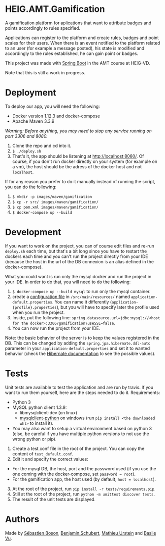 # HEIG.AMT.Gamification

A gamification platform for aplications that want to attribute badges and points accordingly to rules specified. 

Applications can register to the platform and create rules, badges and point scales for their users. When there is an event notified to the platform related to an user (for example a message posted), his state is modified and accordingly to the rules established, he can gain point or badges.

This project was made with [Spring Boot](https://projects.spring.io/spring-boot/) in the AMT course at HEIG-VD. 

Note that this is still a work in progress.

# Deployment

To deploy our app, you will need the following:
- Docker version 1.12.3 and docker-compose
- Apache Maven 3.3.9

*Warning: Before anything, you may need to stop any service running on port 3306 and 8080.*

1. Clone the repo and cd into it.
2. `$ ./deploy.sh`
3. That's it, the app should be listening at [http://localhost:8080/](http://localhost:8080/). Of course, 
if you don't run docker directly on your system (for example on a vm), the host should be the adress of the docker host and not `localhost`.

If for any reason you prefer to do it manually instead of running the script, you can do the following:

1. `$ mkdir -p images/maven/gamification`
2. `$ cp -r src/ images/maven/gamification/`
3. `$ cp pom.xml images/maven/gamification/`
4. `$ docker-compose up --build`

# Development

If you want to work on the project, you can of course edit files and re-run `deploy.sh` each time, but 
that's a bit long since you have to restart the dockers each time and you can't run the project directly 
from your IDE (because the host in the url of the DB connexion is an alias defined in the docker-compose).

What you could want is run only the mysql docker and run the project in your IDE. In order to do that, 
you will need to do the following:

1. `$ docker-compose up --build mysql` to run only the mysql container.
2. create a [configuration file](http://docs.spring.io/spring-boot/docs/current/reference/html/boot-features-external-config.html#boot-features-external-config-profile-specific-properties)
in `/src/main/resources/` named `application-default.properties`. You can name it differently (`application-{profile}.properties`),
but you will have to specify later the profile used when you run the project.
3. Inside, put the following line: `spring.datasource.url=jdbc:mysql://<host for the docker>:3306/gamification?useSSL=false`.
4. You can now run the project from your IDE.

Note: the basic behavior of the server is to keep the values registered in the DB. This can be changed by 
adding the `spring.jpa.hibernate.ddl-auto` parameter in your `application-default.properties` and set it
to wanted behavior (check the [Hibernate documentation](https://docs.jboss.org/hibernate/orm/5.2/userguide/html_single/Hibernate_User_Guide.html#configurations-hbmddl) 
to see the possible values).


# Tests

Unit tests are available to test the application and are run by travis. If you want to run them yourself, here are the steps needed to do it.
Requirements: 
- Python 3
- MySQL python client 1.3.9: 
  * libmysqlclient-dev (on linux)
  * [mysqlclient-python](http://www.lfd.uci.edu/~gohlke/pythonlibs/#mysqlclient) on windows (run `pip install <the downloaded whl>` to install it).
- You may also want to setup a virtual environment based on python 3 (else, be careful if you have multiple python versions to not use the wrong python or pip).

1. Create a test.conf file in the root of the project. You can copy the content of `test_default.conf`.
2. Edit it and specify the correct values:
  * For the mysql DB, the host, port and the password used (if you use the one coming with the docker-compose, set `password = root`).
  * For the gamification app, the host used (by default, `host = localhost`).
3. At the root of the project, run `pip install -r tests/requirements.pip`.
4. Still at the root of the project, run `python -m unittest discover tests`.
5. The result of the unit tests are displayed.


# Authors

Made by [Sébastien Boson](https://github.com/sebastie-boson), 
[Benjamin Schubert](https://github.com/BenjaminSchubert), 
[Mathieu Urstein](https://github.com/MathieuUrstein) and 
[Basile Vu](https://github.com/Flagoul).
